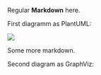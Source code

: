 Regular **Markdown** here.

First diagramm as PlantUML:
<!--
@startuml firstDiagram

Alice -> Bob: Hello
Bob -> Alice: Hi!
	
@enduml
-->

![](firstDiagram.svg)

Some more markdown.

Second diagram as GraphViz:
<!--
```dot
digraph L {

  node [shape=record fontname=Arial];

  a  [label="one\ltwo three\lfour five six seven\l"]
  b  [label="one\ntwo three\nfour five six seven"]
  c  [label="one\rtwo three\rfour five six seven\r"]

  a -> b -> c

}
```

![](secondDiagram.svg)
